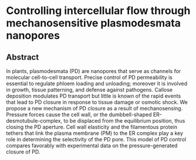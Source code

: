 # Controlling intercellular flow through mechanosensitive plasmodesmata nanopores

## Abstract

In plants, plasmodesmata (PD) are nanopores that serve as channels for molecular
cell-to-cell transport. Precise control of PD permeability is essential to regulate phloem
loading and unloading; moreover it is involved in growth, tissue patterning, and defense
against pathogens. Callose deposition modulates PD transport but little is known of the
rapid events that lead to PD closure in response to tissue damage or osmotic shock. We
propose a new mechanism of PD closure as a result of mechanosensing. Pressure forces cause
the cell wall, or the dumbbell-shaped ER-desmotubule-complex, to be displaced from the
equilibrium position, thus closing the PD aperture. Cell wall elasticity and the
filamentous protein tethers that link the plasma membrane (PM) to the ER complex play a
key role in determining the selectivity of the PD pore. This model of PD control compares
favorably with experimental data on the pressure-generated closure of PD.
